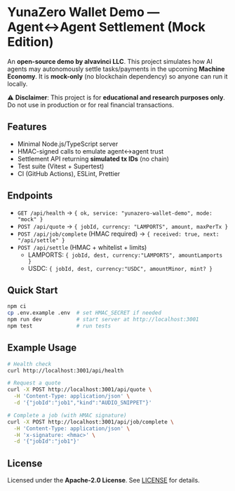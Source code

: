 # YunaZero Wallet Demo — Agent↔Agent Settlement (Mock Edition)

An **open-source demo by alvavinci LLC**. This project simulates how AI agents may
autonomously settle tasks/payments in the upcoming **Machine Economy**.
It is **mock-only** (no blockchain dependency) so anyone can run it locally.

⚠️ **Disclaimer**: This project is for **educational and research purposes only**. Do not use in production or for real financial transactions.

## Features
- Minimal Node.js/TypeScript server
- HMAC-signed calls to emulate agent↔agent trust
- Settlement API returning **simulated tx IDs** (no chain)
- Test suite (Vitest + Supertest)
- CI (GitHub Actions), ESLint, Prettier

## Endpoints
- `GET /api/health` → `{ ok, service: "yunazero-wallet-demo", mode: "mock" }`
- `POST /api/quote` → `{ jobId, currency: "LAMPORTS", amount, maxPerTx }`
- `POST /api/job/complete` (HMAC required) → `{ received: true, next: "/api/settle" }`
- `POST /api/settle` (HMAC + whitelist + limits)  
  - LAMPORTS: `{ jobId, dest, currency:"LAMPORTS", amountLamports }`  
  - USDC: `{ jobId, dest, currency:"USDC", amountMinor, mint? }`

## Quick Start
```bash
npm ci
cp .env.example .env  # set HMAC_SECRET if needed
npm run dev           # start server at http://localhost:3001
npm test              # run tests
```

## Example Usage
```bash
# Health check
curl http://localhost:3001/api/health

# Request a quote
curl -X POST http://localhost:3001/api/quote \
  -H 'Content-Type: application/json' \
  -d '{"jobId":"job1","kind":"AUDIO_SNIPPET"}'

# Complete a job (with HMAC signature)
curl -X POST http://localhost:3001/api/job/complete \
  -H 'Content-Type: application/json' \
  -H 'x-signature: <hmac>' \
  -d '{"jobId":"job1"}'
```

## License
Licensed under the **Apache-2.0 License**. See [LICENSE](./LICENSE) for details.
